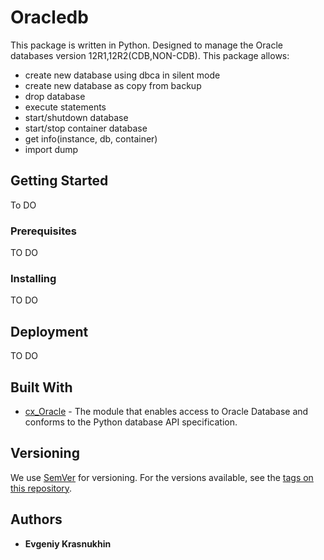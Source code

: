 # Oracledb

This package is written in Python. Designed to manage the Oracle databases version 12R1,12R2(CDB,NON-CDB).
This package allows:
  - create new database using dbca in silent mode
  - create new database as copy from backup
  - drop database
  - execute statements
  - start/shutdown database
  - start/stop container database
  - get info(instance, db, container)
  - import dump

## Getting Started
To DO
### Prerequisites
TO DO
### Installing
TO DO
## Deployment
TO DO
## Built With

* [cx_Oracle](https://cx-oracle.readthedocs.io/en/latest/) -  The module that enables access to Oracle Database and 
conforms to the Python database API specification. 

## Versioning

We use [SemVer](http://semver.org/) for versioning. For the versions available, 
see the [tags on this repository](https://github.com/your/project/tags). 

## Authors

* **Evgeniy Krasnukhin** 


